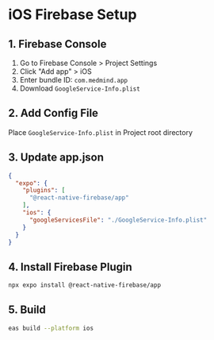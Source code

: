 # iOS Firebase Setup

## 1. Firebase Console
1. Go to Firebase Console > Project Settings
2. Click "Add app" > iOS
3. Enter bundle ID: `com.medmind.app`
4. Download `GoogleService-Info.plist`

## 2. Add Config File
Place `GoogleService-Info.plist` in Project root directory

## 3. Update app.json
```json
{
  "expo": {
    "plugins": [
      "@react-native-firebase/app"
    ],
    "ios": {
      "googleServicesFile": "./GoogleService-Info.plist"
    }
  }
}
```

## 4. Install Firebase Plugin
```bash
npx expo install @react-native-firebase/app
```

## 5. Build
```bash
eas build --platform ios
```